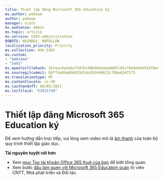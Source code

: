 ```yaml
---
title: Thiết lập đăng Microsoft 365 Education ký
ms.author: pebaum
author: pebaum
manager: scotv
ms.audience: Admin
ms.topic: article
ms.service: o365-administration
ROBOTS: NOINDEX, NOFOLLOW
localization_priority: Priority
ms.collection: Adm_O365
ms.custom:
- "9002444"
- "5493"
ms.openlocfilehash: 2bfeac0a1ebe7597b148b0bbda4e866fc05cf9e4e044552f8e6fa0f4227df736
ms.sourcegitcommit: b5f7da89a650d2915dc652449623c78be6247175
ms.translationtype: MT
ms.contentlocale: vi-VN
ms.lasthandoff: 08/05/2021
ms.locfileid: "53921749"
---
```

# <a name="set-up-a-microsoft-365-education-subscription"></a>Thiết lập đăng Microsoft 365 Education ký

Để xem hướng dẫn trực tiếp, vui lòng xem video mô tả [âm thanh](https://aka.ms/M365EduSetup) của toàn bộ quy trình thiết lập giáo dục.

**Tài nguyên tuyệt vời hơn**

- Xem [mục Tạo tài khoản Office 365 thuê của bạn](https://docs.microsoft.com/microsoft-365/education/deploy/create-your-office-365-tenant) để biết tổng quan.
- Xem bước [đầu làm quen với Microsoft 365 Education quản](https://docs.microsoft.com/education/) trị viên CNTT, Nhà phát triển và Đối tác.